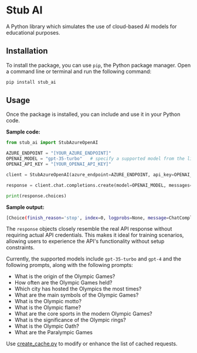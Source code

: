 # Stub AI
A Python library which simulates the use of cloud-based AI models for educational purposes.

## Installation

To install the package, you can use `pip`, the Python package manager. Open a command line or terminal and run the following command:

```bash
pip install stub_ai
```

## Usage

Once the package is installed, you can include and use it in your Python code.

__Sample code:__

```python
from stub_ai import StubAzureOpenAI

AZURE_ENDPOINT = "[YOUR_AZURE_ENDPOINT]"
OPENAI_MODEL = "gpt-35-turbo"   # specify a supported model from the list
OPENAI_API_KEY = "[YOUR_OPENAI_API_KEY]"

client = StubAzureOpenAI(azure_endpoint=AZURE_ENDPOINT, api_key=OPENAI_API_KEY)

response = client.chat.completions.create(model=OPENAI_MODEL, messages=[{"role": "system", "content": "What is the origin of the Olympic Games?"}])

print(response.choices)
```

__Sample output:__
```bash
[Choice(finish_reason='stop', index=0, logprobs=None, message=ChatCompletionMessage(content='The Olympic Games originated in ancient Greece around the 8th century BCE. They were held in Olympia, a small town in the western region of the Peloponnese. The Games were a religious festival dedicated to the Greek god Zeus and were held every four years. The first recorded Olympic Games took place in 776 BCE, and they continued for nearly 12 centuries until they were abolished in 393 CE by the Christian Byzantine Emperor Theodosius I.', role='assistant', function_call=None, tool_calls=None), content_filter_results={'hate': {'filtered': False, 'severity': 'safe'}, 'self_harm': {'filtered': False, 'severity': 'safe'}, 'sexual': {'filtered': False, 'severity': 'safe'}, 'violence': {'filtered': False, 'severity': 'safe'}})]
```

The `response` objects closely resemble the real API response without requiring actual API credentials. This makes it ideal for training scenarios, allowing users to experience the API's functionality without setup constraints.

Currently, the supported models include `gpt-35-turbo` and `gpt-4` and the following prompts, along with the following prompts:

- What is the origin of the Olympic Games?
- How often are the Olympic Games held?
- Which city has hosted the Olympics the most times?
- What are the main symbols of the Olympic Games?
- What is the Olympic motto?
- What is the Olympic flame?
- What are the core sports in the modern Olympic Games?
- What is the significance of the Olympic rings?
- What is the Olympic Oath?
- What are the Paralympic Games

Use [create_cache.py](https://github.com/borisruf/stub_ai/blob/main/stub_ai/create_cache.py) to modify or enhance the list of cached requests.

